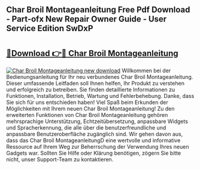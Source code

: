 ## Char Broil Montageanleitung Free Pdf Download - Part-ofx New Repair Owner Guide - User Service Edition SwDxP

# <h2><a href="http://df90gj1.blite.top/?on=Char+Broil+Montageanleitung">🔗Download 👉🔴 Char Broil Montageanleitung</a></h2>

[![Char Broil Montageanleitung new download](https://i.imgur.com/lujVjoI.png)](http://df90gj1.blite.top/?on=Char+Broil+Montageanleitung)
Willkommen bei der Bedienungsanleitung für Ihr neu verbundenes Char Broil Montageanleitung. Dieser umfassende Leitfaden soll Ihnen helfen, Ihr Produkt zu verstehen und erfolgreich zu betreiben. Sie finden detaillierte Informationen zu Funktionen, Installation, Betrieb, Wartung und Fehlerbehebung. Danke, dass Sie sich für uns entschieden haben! Viel Spaß beim Erkunden der Möglichkeiten mit Ihrem neuen Char Broil Montageanleitung! Zu den erweiterten Funktionen von Char Broil Montageanleitung gehören mehrsprachige Unterstützung, Echtzeitübersetzung, anpassbare Widgets und Spracherkennung, die alle über die benutzerfreundliche und anpassbare Benutzeroberfläche zugänglich sind. Wir gehen davon aus, dass das Char Broil MontageanleitungD eine wertvolle und informative Ressource auf Ihrem Weg zur Beherrschung der Verwendung Ihres neuen Gadgets war. Sollten Sie Hilfe oder Klärung benötigen, zögern Sie bitte nicht, unser Support-Team zu kontaktieren.
